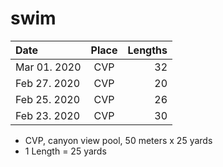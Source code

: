 # swim



| Date| Place | Lengths |
| :------------- |:-------------:| -----:|
| Mar 01. 2020 | CVP | 32 |
| Feb 27. 2020 | CVP | 20 |
| Feb 25. 2020 | CVP | 26 |
| Feb 23. 2020 | CVP | 30 |





* CVP, canyon view pool, 50 meters x 25 yards
* 1 Length = 25 yards

